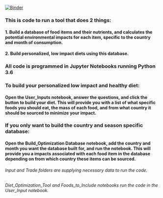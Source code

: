 [![Binder](https://mybinder.org/badge_logo.svg)](https://mybinder.org/v2/gh/clw208/nb1/master/?filepath=User_Inputs.ipynb)

### This is code to run a tool that does 2 things:

#### 1. Build a database of food items and their nutrients, and calculates the potential environmental impacts for each item, specific to the country and month of consumption.

#### 2. Build personalized, low impact diets using this database.


### All code is programmed in Jupyter Notebooks running Python 3.6


### To build your personalized low impact and healthy diet:
#### Open the User_Inputs notebook, answer the questions, and click the button to build your diet. This will provide you with a list of what specific foods you should eat, the mass of each food, and from what country it should be sourced to minimize your impact.

### If you only want to build the country and season specific database:
#### Open the Build_Optimization Database notebook, add the country and month you want the database built for, and run the notebook. This will provide you a impacts associated with each food item in the database depending on from which country these items can be sourced.

###### Input and Trade folders are supplying necessary data to run the code. 
###### Diet_Optimization_Tool and Foods_to_Include notebooks run the code in the User_Input notebook.

